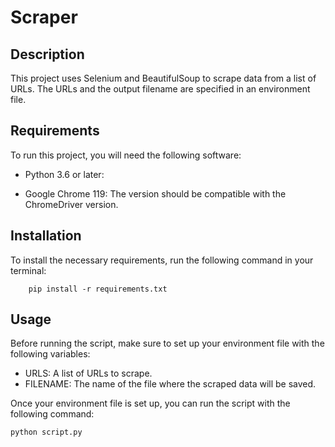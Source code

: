# Scraper

## Description

This project uses Selenium and BeautifulSoup to scrape data from a list of URLs. The URLs and the output filename are specified in an environment file.

## Requirements

To run this project, you will need the following software:

- Python 3.6 or later: 

- Google Chrome 119: The version should be compatible with the ChromeDriver version.

## Installation

To install the necessary requirements, run the following command in your terminal:

```
    pip install -r requirements.txt
```

## Usage
Before running the script, make sure to set up your environment file with the following variables:

* URLS: A list of URLs to scrape.
* FILENAME: The name of the file where the scraped data will be saved.

Once your environment file is set up, you can run the script with the following command:

```
python script.py
```
